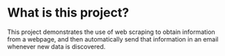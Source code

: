 # What is this project?

This project demonstrates the use of web scraping to obtain information from a webpage, and then automatically send that information in an email whenever new data is discovered. 

